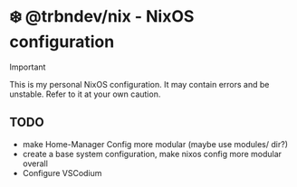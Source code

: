 # ❄️ @trbndev/nix - NixOS configuration

> [!IMPORTANT]
> This is my personal NixOS configuration. 
> It may contain errors and be unstable. Refer to it at your own caution.

## TODO

- make Home-Manager Config more modular (maybe use modules/ dir?)
- create a base system configuration, make nixos config more modular overall
- Configure VSCodium